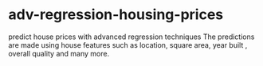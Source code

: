 # adv-regression-housing-prices
predict house prices with advanced regression techniques
The predictions are made using house features such as location, 
square area, year built , overall quality and many more.

